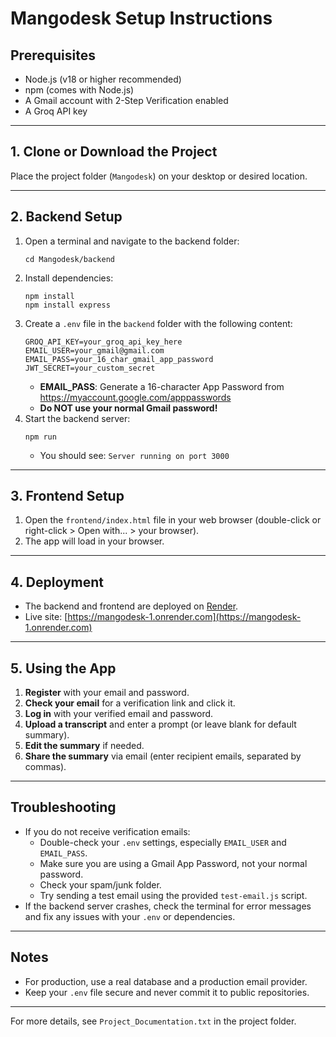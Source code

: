# Mangodesk Setup Instructions

## Prerequisites
- Node.js (v18 or higher recommended)
- npm (comes with Node.js)
- A Gmail account with 2-Step Verification enabled
- A Groq API key

---

## 1. Clone or Download the Project
Place the project folder (`Mangodesk`) on your desktop or desired location.

---

## 2. Backend Setup
1. Open a terminal and navigate to the backend folder:
   ```
   cd Mangodesk/backend
   ```
2. Install dependencies:
   ```
   npm install
   npm install express
   ```
3. Create a `.env` file in the `backend` folder with the following content:
   ```
   GROQ_API_KEY=your_groq_api_key_here
   EMAIL_USER=your_gmail@gmail.com
   EMAIL_PASS=your_16_char_gmail_app_password
   JWT_SECRET=your_custom_secret
   ```
   - **EMAIL_PASS**: Generate a 16-character App Password from https://myaccount.google.com/apppasswords
   - **Do NOT use your normal Gmail password!**
4. Start the backend server:
   ```
   npm run
   ```
   - You should see: `Server running on port 3000`

---

## 3. Frontend Setup
1. Open the `frontend/index.html` file in your web browser (double-click or right-click > Open with... > your browser).
2. The app will load in your browser.

---

## 4. Deployment

- The backend and frontend are deployed on [Render](https://render.com/).
- Live site: [https://mangodesk-1.onrender.com](https://mangodesk-1.onrender.com)

---

## 5. Using the App
1. **Register** with your email and password.
2. **Check your email** for a verification link and click it.
3. **Log in** with your verified email and password.
4. **Upload a transcript** and enter a prompt (or leave blank for default summary).
5. **Edit the summary** if needed.
6. **Share the summary** via email (enter recipient emails, separated by commas).

---

## Troubleshooting
- If you do not receive verification emails:
  - Double-check your `.env` settings, especially `EMAIL_USER` and `EMAIL_PASS`.
  - Make sure you are using a Gmail App Password, not your normal password.
  - Check your spam/junk folder.
  - Try sending a test email using the provided `test-email.js` script.
- If the backend server crashes, check the terminal for error messages and fix any issues with your `.env` or dependencies.

---

## Notes
- For production, use a real database and a production email provider.
- Keep your `.env` file secure and never commit it to public repositories.

---

For more details, see `Project_Documentation.txt` in the project folder.
